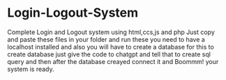 # Login-Logout-System
Complete Login and Logout system using html,ccs,js and php
Just copy and paste these files in your folder and run these you need to have a localhost installed and also you will have to create a database for this to create database just give the code to chatgpt and tell that to create sql query and then after the database creayed connect it and Boommm! your system is ready.

